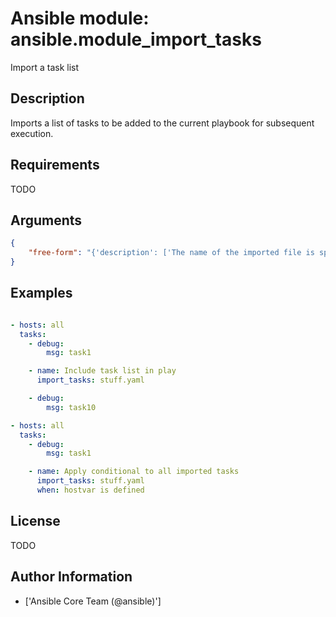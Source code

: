 # Ansible module: ansible.module_import_tasks


Import a task list

## Description

Imports a list of tasks to be added to the current playbook for subsequent execution.

## Requirements

TODO

## Arguments

``` json
{
    "free-form": "{'description': ['The name of the imported file is specified directly without any other option.', 'Most keywords, including loops and conditionals, only applied to the imported tasks, not to this statement itself. If you need any of those to apply, use M(include_tasks) instead.']}",
}
```

## Examples


``` yaml

- hosts: all
  tasks:
    - debug:
        msg: task1

    - name: Include task list in play
      import_tasks: stuff.yaml

    - debug:
        msg: task10

- hosts: all
  tasks:
    - debug:
        msg: task1

    - name: Apply conditional to all imported tasks
      import_tasks: stuff.yaml
      when: hostvar is defined

```

## License

TODO

## Author Information
  - ['Ansible Core Team (@ansible)']
